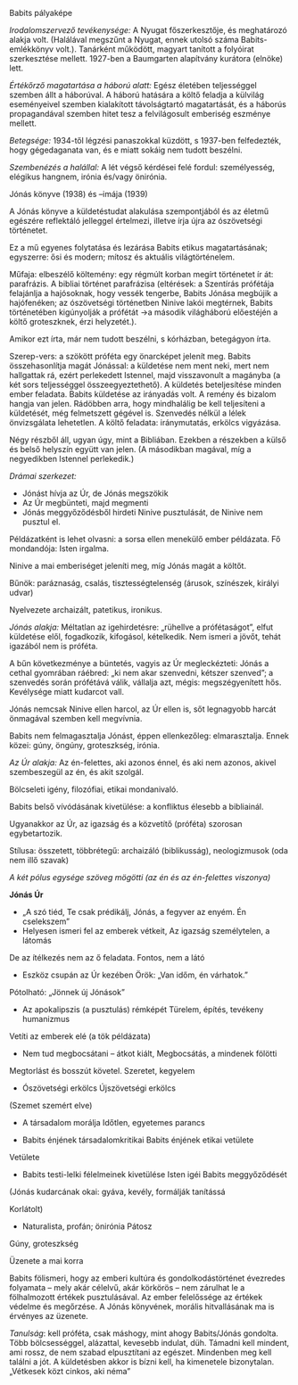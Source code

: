 Babits pályaképe

_Irodalomszervező tevékenysége:_ A Nyugat főszerkesztője, és meghatározó alakja volt. (Halálával megszűnt a Nyugat, ennek utolsó száma Babits-emlékkönyv volt.). Tanárként működött, magyart tanított a folyóirat szerkesztése mellett. 1927-ben a Baumgarten alapítvány kurátora (elnöke) lett.

_Értékőrző magatartása a háború alatt:_ Egész életében teljességgel szemben állt a háborúval. A háború hatására a költő feladja a külvilág eseményeivel szemben kialakított távolságtartó magatartását, és a háborús propagandával szemben hitet tesz a felvilágosult emberiség eszménye mellett.

_Betegsége:_ 1934-től légzési panaszokkal küzdött, s 1937-ben felfedezték, hogy gégedaganata van, és e miatt sokáig nem tudott beszélni.

_Szembenézés a halállal:_ A lét végső kérdései felé fordul: személyesség, elégikus hangnem, irónia és/vagy önirónia.

Jónás könyve (1938) és –imája (1939)

A Jónás könyve a küldetéstudat alakulása szempontjából és az életmű egészére reflektáló jelleggel értelmezi, illetve írja újra az ószövetségi történetet.

Ez a mű egyenes folytatása és lezárása Babits etikus magatartásának; egyszerre: ősi és modern; mítosz és aktuális világtörténelem.

Műfaja: elbeszélő költemény: egy régmúlt korban megírt történetet ír át: parafrázis. A bibliai történet parafrázisa (eltérések: a Szentírás prófétája felajánlja a hajósoknak, hogy vessék tengerbe, Babits Jónása megbújik a hajófenéken; az ószövetségi történetben Ninive lakói megtérnek, Babits történetében kigúnyolják a prófétát →a második világháború előestéjén a költő groteszknek, érzi helyzetét.).

Amikor ezt írta, már nem tudott beszélni, s kórházban, betegágyon írta.

Szerep-vers: a szökött próféta egy önarcképet jelenít meg. Babits összehasonlítja magát Jónással: a küldetése nem ment neki, mert nem hallgattak rá, ezért perlekedett Istennel, majd visszavonult a magányba (a két sors teljességgel összeegyeztethető). A küldetés beteljesítése minden ember feladata. Babits küldetése az irányadás volt. A remény és bizalom hangja van jelen. Rádöbben arra, hogy mindhalálig be kell teljesíteni a küldetését, még felmetszett gégével is. Szenvedés nélkül a lélek önvizsgálata lehetetlen. A költő feladata: iránymutatás, erkölcs vigyázása.

Négy részből áll, ugyan úgy, mint a Bibliában. Ezekben a részekben a külső és belső helyszín együtt van jelen. (A másodikban magával, míg a negyedikben Istennel perlekedik.)

_Drámai szerkezet:_

- Jónást hívja az Úr, de Jónás megszökik
- Az Úr megbünteti, majd megmenti
- Jónás meggyőződésből hirdeti Ninive pusztulását, de Ninive nem pusztul el.

Példázatként is lehet olvasni: a sorsa ellen menekülő ember példázata. Fő mondandója: Isten irgalma.

Ninive a mai emberiséget jeleníti meg, míg Jónás magát a költőt.

Bűnök: paráznaság, csalás, tisztességtelenség (árusok, színészek, királyi udvar)

Nyelvezete archaizált, patetikus, ironikus.

_Jónás alakja:_ Méltatlan az igehirdetésre: „rühellve a prófétaságot”, elfut küldetése elől, fogadkozik, kifogásol, kételkedik. Nem ismeri a jövőt, tehát igazából nem is próféta.

A bűn következménye a büntetés, vagyis az Úr megleckézteti: Jónás a cethal gyomrában ráébred: „ki nem akar szenvedni, kétszer szenved”; a szenvedés során prófétává válik, vállalja azt, mégis: megszégyenített hős. Kevélysége miatt kudarcot vall.

Jónás nemcsak Ninive ellen harcol, az Úr ellen is, sőt legnagyobb harcát önmagával szemben kell megvívnia.

Babits nem felmagasztalja Jónást, éppen ellenkezőleg: elmarasztalja. Ennek közei: gúny, öngúny, groteszkség, irónia.

_Az Úr alakja:_ Az én-felettes, aki azonos énnel, és aki nem azonos, akivel szembeszegül az én, és akit szolgál.

Bölcseleti igény, filozófiai, etikai mondanivaló.

Babits belső vívódásának kivetülése: a konfliktus élesebb a bibliainál.

Ugyanakkor az Úr, az igazság és a közvetítő (próféta) szorosan egybetartozik.

Stílusa: összetett, többrétegű: archaizáló (biblikusság), neologizmusok (oda nem illő szavak)

_A két pólus egysége szöveg mögötti (az én és az én-felettes viszonya)_

**Jónás Úr**

- „A szó tiéd, Te csak prédikálj, Jónás, a fegyver az enyém. Én cselekszem”
- Helyesen ismeri fel az emberek vétkeit, Az igazság személytelen, a látomás

De az ítélkezés nem az ő feladata. Fontos, nem a látó

- Eszköz csupán az Úr kezében Örök: „Van időm, én várhatok.”

Pótolható: „Jönnek új Jónások”

- Az apokalipszis (a pusztulás) rémképét Türelem, építés, tevékeny humanizmus

Vetíti az emberek elé (a tök példázata)

- Nem tud megbocsátani – átkot kiált, Megbocsátás, a mindenek fölötti

Megtorlást és bosszút követel. Szeretet, kegyelem

- Ószövetségi erkölcs Újszövetségi erkölcs

(Szemet szemért elve)

- A társadalom morálja Időtlen, egyetemes parancs

- Babits énjének társadalomkritikai Babits énjének etikai vetülete

Vetülete

- Babits testi-lelki félelmeinek kivetülése Isten igéi Babits meggyőződését

(Jónás kudarcának okai: gyáva, kevély, formálják tanítássá

Korlátolt)

- Naturalista, profán; önirónia Pátosz

Gúny, groteszkség

Üzenete a mai korra

Babits fölismeri, hogy az emberi kultúra és gondolkodástörténet évezredes folyamata – mely akár célelvű, akár körkörös – nem zárulhat le a fölhalmozott értékek pusztulásával. Az ember felelőssége az értékek védelme és megőrzése. A Jónás könyvének, morális hitvallásának ma is érvényes az üzenete.

_Tanulság_: kell próféta, csak máshogy, mint ahogy Babits/Jónás gondolta. Több bölcsességgel, alázattal, kevesebb indulat, düh. Támadni kell mindent, ami rossz, de nem szabad elpusztítani az egészet. Mindenben meg kell találni a jót. A küldetésben akkor is bízni kell, ha kimenetele bizonytalan. „Vétkesek közt cinkos, aki néma”